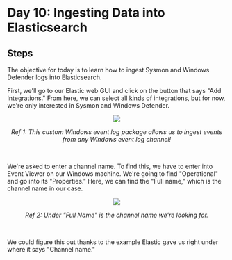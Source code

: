 # Day 10: Ingesting Data into Elasticsearch
## Steps
The objective for today is to learn how to ingest Sysmon and Windows Defender logs into Elasticsearch.

First, we'll go to our Elastic web GUI and click on the button that says "Add Integrations." From here, we can select all kinds of integrations, but for now, we're only interested in Sysmon and Windows Defender. 

<p align="center"><img src="https://i.imgur.com/wtMFFaB.png"></p>
<p align="center"><i>Ref 1: This custom Windows event log package allows us to ingest events from any Windows event log channel!</i></p>
<br>

We're asked to enter a channel name. To find this, we have to enter into Event Viewer on our Windows machine. We're going to find "Operational" and go into its "Properties." Here, we can find the "Full name," which is the channel name in our case.

<p align="center"><img src="https://i.imgur.com/dpIzfHt.png"></p>
<p align="center"><i>Ref 2: Under "Full Name" is the channel name we're looking for.</i></p>
<br>

We could figure this out thanks to the example Elastic gave us right under where it says "Channel name."
